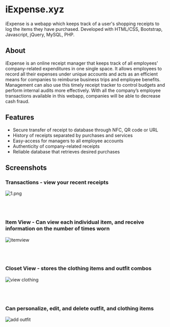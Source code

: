 # iExpense.xyz
iExpense is a webapp which keeps track of a user's shopping receipts to log the items they have purchased.
Developed with HTML/CSS, Bootstrap, Javascript, jQuery, MySQL, PHP.

## About
iExpense is an online receipt manager that keeps track of all employees’ company-related expenditures in one single space. It allows employees to record all their expenses under unique accounts and acts as an efficient means for companies to reimburse business trips and employee benefits. Management can also use this timely receipt tracker to control budgets and perform internal audits more effectively. With all the company’s employee transactions available in this webapp, companies will be able to decrease cash fraud.

## Features
- Secure transfer of receipt to database through NFC, QR code or URL
- History of receipts separated by purchases and services
- Easy-access for managers to all employee accounts
- Authenticity of company-related receipts
- Reliable database that retrieves desired purchases


## Screenshots

### Transactions - view your recent receipts
![1.png](screenshots/homescreen.png)

</br>
</br>

### Item View - Can view each individual item, and receive information on the number of times worn
![itemview](screenshots/itemview.png)

</br>
</br>

### Closet View - stores the clothing items and outfit combos
![view clothing](screenshots/closet.png)

</br>
</br>

### Can personalize, edit, and delete outfit, and clothing items
![add outfit](screenshots/addoutfit.png)
